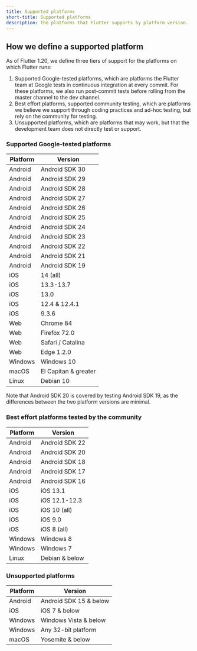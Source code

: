 ```yaml
---
title: Supported platforms
short-title: Supported platforms
description: The platforms that Flutter supports by platform version.
---
```


## How we define a supported platform

As of Flutter 1.20, we define three tiers of support for the 
platforms on which Flutter runs:
1. Supported Google-tested platforms, which are platforms the Flutter team at 
Google tests in continuous integration at every commit. 
For these platforms, we also run post-commit  tests before 
rolling from the master channel to the dev channel. 
1. Best effort platforms, supported community testing, which are 
platforms we believe we support through coding practices 
and ad-hoc testing, but rely on the community for testing.
1. Unsupported platforms, which are platforms that may work,
but that the development team does not directly test or support.


### Supported Google-tested platforms

|Platform|Version              |
|-------|----------------------|
|Android|Android SDK 30        |
|Android|Android SDK 29        |
|Android|Android SDK 28        |
|Android|Android SDK 27        |
|Android|Android SDK 26        |
|Android|Android SDK 25        |
|Android|Android SDK 24        |
|Android|Android SDK 23        |
|Android|Android SDK 22        |
|Android|Android SDK 21        |
|Android|Android SDK 19        |
|iOS    | 14 (all)             |
|iOS    | 13.3-13.7            |
|iOS    | 13.0                 |
|iOS    | 12.4 & 12.4.1        |
|iOS    | 9.3.6                |
|Web    | Chrome 84            |
|Web    | Firefox 72.0         |
|Web    | Safari / Catalina    |
|Web    | Edge 1.2.0           |
|Windows| Windows 10           |
|macOS  | El Capitan & greater |
|Linux  | Debian 10            |

Note that Android SDK 20 is covered by testing Android SDK 19, 
as the differences between the two platform versions are
minimal.

### Best effort platforms tested by the community

|Platform|Version       |
|-------|---------------|
|Android|Android SDK 22 |
|Android|Android SDK 20 |
|Android|Android SDK 18 |
|Android|Android SDK 17 |
|Android|Android SDK 16 |
|iOS    |iOS 13.1       |
|iOS    |iOS 12.1-12.3  |
|iOS    |iOS 10 (all)   |
|iOS    |iOS 9.0        |
|iOS    |iOS 8 (all)    |
|Windows|Windows 8      |
|Windows|Windows 7      |
|Linux  | Debian & below |

### Unsupported platforms

|Platform|Version              |
|--------|---------------------|
|Android|Android SDK 15 & below|
|iOS    |iOS 7 & below         |
|Windows|Windows Vista & below |
|Windows|Any 32-bit platform   |   
|macOS  | Yosemite & below     |

